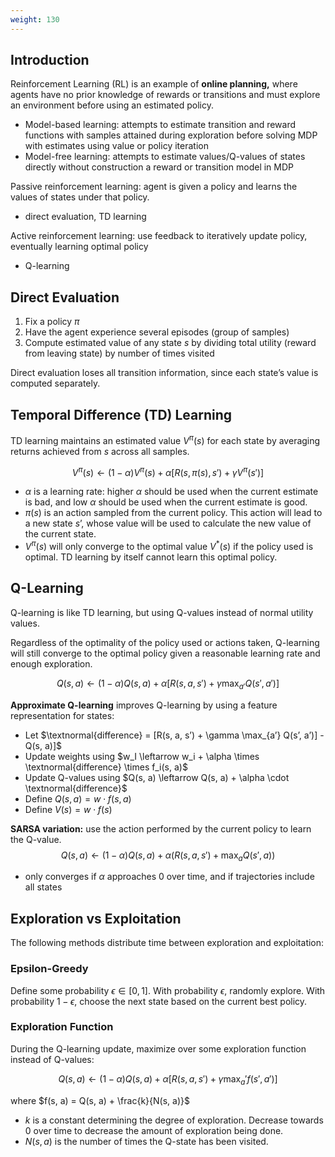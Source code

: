 ```yaml
---
weight: 130
---
```


## Introduction

Reinforcement Learning (RL) is an example of **online planning,** where agents have no prior knowledge of rewards or transitions and must explore an environment before using an estimated policy.

- Model-based learning: attempts to estimate transition and reward functions with samples attained during exploration before solving MDP with estimates using value or policy iteration
- Model-free learning: attempts to estimate values/Q-values of states directly without construction a reward or transition model in MDP

Passive reinforcement learning: agent is given a policy and learns the values of states under that policy.

- direct evaluation, TD learning

Active reinforcement learning: use feedback to iteratively update policy, eventually learning optimal policy

- Q-learning

## Direct Evaluation

1. Fix a policy $\pi$
2. Have the agent experience several episodes (group of samples) 
3. Compute estimated value of any state $s$ by dividing total utility (reward from leaving state) by number of times visited

Direct evaluation loses all transition information, since each state’s value is computed separately.

## Temporal Difference (TD) Learning

TD learning maintains an estimated value $V^\pi(s)$ for each state by averaging returns achieved from $s$ across all samples.

$$
V^\pi(s) \leftarrow (1-\alpha)V^\pi(s) + \alpha[R(s, \pi(s), s') + \gamma V^\pi(s')]
$$

- $\alpha$ is a learning rate: higher $\alpha$ should be used when the current estimate is bad, and low $\alpha$ should be used when the current estimate is good.
- $\pi(s)$ is an action sampled from the current policy. This action will lead to a new state $s’$, whose value will be used to calculate the new value of the current state.
- $V^\pi(s)$ will only converge to the optimal value $V^*(s)$ if the policy used is optimal. TD learning by itself cannot learn this optimal policy.

## Q-Learning

Q-learning is like TD learning, but using Q-values instead of normal utility values.

Regardless of the optimality of the policy used or actions taken, Q-learning will still converge to the optimal policy given a reasonable learning rate and enough exploration.

$$
Q(s, a) \leftarrow (1-\alpha)Q(s,a) + \alpha[R(s, a, s') + \gamma \max_{a'} Q(s', a')]
$$

**Approximate Q-learning** improves Q-learning by using a feature representation for states:

- Let $\textnormal{difference} = [R(s, a, s’) + \gamma \max_{a’} Q(s’, a’)] - Q(s, a)]$
- Update weights using $w_I \leftarrow w_i + \alpha \times \textnormal{difference} \times f_i(s, a)$
- Update Q-values using $Q(s, a) \leftarrow Q(s, a) + \alpha \cdot \textnormal{difference}$
- Define $Q(s, a) = w \cdot f(s, a)$
- Define $V(s) = w \cdot f(s)$

**SARSA variation:** use the action performed by the current policy to learn the Q-value.
$$Q(s,a) \leftarrow (1-\alpha)Q(s,a) + \alpha(R(s,a,s') + \max_a Q(s', a))$$
 - only converges if $\alpha$ approaches $0$ over time, and if trajectories include all states

## Exploration vs Exploitation

The following methods distribute time between exploration and exploitation:

### Epsilon-Greedy

Define some probability $\epsilon \in [0, 1]$. With probability $\epsilon$, randomly explore. With probability $1 - \epsilon$, choose the next state based on the current best policy.

### Exploration Function

During the Q-learning update, maximize over some exploration function instead of Q-values:

$$
Q(s, a) \leftarrow (1-\alpha)Q(s,a) + \alpha[R(s,a,s') + \gamma \max_a' f(s', a')]
$$

where $f(s, a) = Q(s, a) + \frac{k}{N(s, a)}$

- $k$ is a constant determining the degree of exploration. Decrease towards 0 over time to decrease the amount of exploration being done.
- $N(s, a)$ is the number of times the Q-state has been visited.